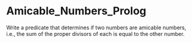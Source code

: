 # Amicable_Numbers_Prolog
Write a predicate that determines if two numbers are amicable numbers, i.e., the sum of the proper divisors of each is equal to the other number.
